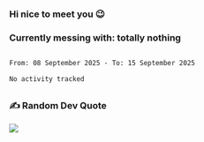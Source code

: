 ### Hi nice to meet you 😉 

### Currently messing with: totally nothing


 ##
 
<!--START_SECTION:waka-->

```txt
From: 08 September 2025 - To: 15 September 2025

No activity tracked
```

<!--END_SECTION:waka-->

##

### ✍️ Random Dev Quote
![](https://quotes-github-readme.vercel.app/api?type=horizontal&theme=dark)

##

